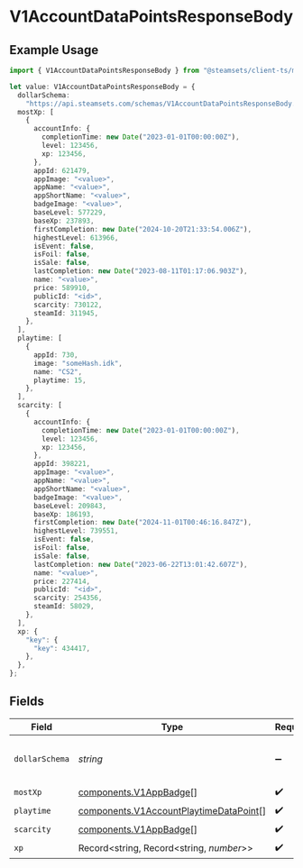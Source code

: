 # V1AccountDataPointsResponseBody

## Example Usage

```typescript
import { V1AccountDataPointsResponseBody } from "@steamsets/client-ts/models/components";

let value: V1AccountDataPointsResponseBody = {
  dollarSchema:
    "https://api.steamsets.com/schemas/V1AccountDataPointsResponseBody.json",
  mostXp: [
    {
      accountInfo: {
        completionTime: new Date("2023-01-01T00:00:00Z"),
        level: 123456,
        xp: 123456,
      },
      appId: 621479,
      appImage: "<value>",
      appName: "<value>",
      appShortName: "<value>",
      badgeImage: "<value>",
      baseLevel: 577229,
      baseXp: 237893,
      firstCompletion: new Date("2024-10-20T21:33:54.006Z"),
      highestLevel: 613966,
      isEvent: false,
      isFoil: false,
      isSale: false,
      lastCompletion: new Date("2023-08-11T01:17:06.903Z"),
      name: "<value>",
      price: 589910,
      publicId: "<id>",
      scarcity: 730122,
      steamId: 311945,
    },
  ],
  playtime: [
    {
      appId: 730,
      image: "someHash.idk",
      name: "CS2",
      playtime: 15,
    },
  ],
  scarcity: [
    {
      accountInfo: {
        completionTime: new Date("2023-01-01T00:00:00Z"),
        level: 123456,
        xp: 123456,
      },
      appId: 398221,
      appImage: "<value>",
      appName: "<value>",
      appShortName: "<value>",
      badgeImage: "<value>",
      baseLevel: 209843,
      baseXp: 186193,
      firstCompletion: new Date("2024-11-01T00:46:16.847Z"),
      highestLevel: 739551,
      isEvent: false,
      isFoil: false,
      isSale: false,
      lastCompletion: new Date("2023-06-22T13:01:42.607Z"),
      name: "<value>",
      price: 227414,
      publicId: "<id>",
      scarcity: 254356,
      steamId: 58029,
    },
  ],
  xp: {
    "key": {
      "key": 434417,
    },
  },
};
```

## Fields

| Field                                                                                            | Type                                                                                             | Required                                                                                         | Description                                                                                      | Example                                                                                          |
| ------------------------------------------------------------------------------------------------ | ------------------------------------------------------------------------------------------------ | ------------------------------------------------------------------------------------------------ | ------------------------------------------------------------------------------------------------ | ------------------------------------------------------------------------------------------------ |
| `dollarSchema`                                                                                   | *string*                                                                                         | :heavy_minus_sign:                                                                               | A URL to the JSON Schema for this object.                                                        | https://api.steamsets.com/schemas/V1AccountDataPointsResponseBody.json                           |
| `mostXp`                                                                                         | [components.V1AppBadge](../../models/components/v1appbadge.md)[]                                 | :heavy_check_mark:                                                                               | N/A                                                                                              |                                                                                                  |
| `playtime`                                                                                       | [components.V1AccountPlaytimeDataPoint](../../models/components/v1accountplaytimedatapoint.md)[] | :heavy_check_mark:                                                                               | N/A                                                                                              |                                                                                                  |
| `scarcity`                                                                                       | [components.V1AppBadge](../../models/components/v1appbadge.md)[]                                 | :heavy_check_mark:                                                                               | N/A                                                                                              |                                                                                                  |
| `xp`                                                                                             | Record<string, Record<string, *number*>>                                                         | :heavy_check_mark:                                                                               | N/A                                                                                              |                                                                                                  |